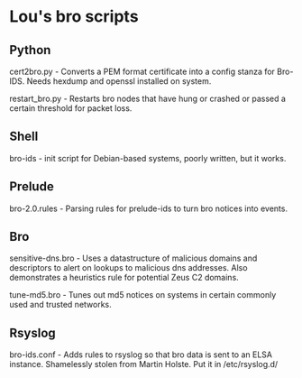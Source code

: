 Lou's bro scripts
===============

Python
-------

cert2bro.py - Converts a PEM format certificate into a config stanza for 
Bro-IDS.  Needs hexdump and openssl installed on system.

restart_bro.py - Restarts bro nodes that have hung or crashed or passed a 
certain threshold for packet loss.

Shell
------

bro-ids - init script for Debian-based systems, poorly written, but it works.

Prelude
--------

bro-2.0.rules - Parsing rules for prelude-ids to turn bro notices into events.

Bro
----

sensitive-dns.bro - Uses a datastructure of malicious domains and descriptors
to alert on lookups to malicious dns addresses.  Also demonstrates a heuristics
rule for potential Zeus C2 domains.

tune-md5.bro - Tunes out md5 notices on systems in certain commonly used and
trusted networks.

Rsyslog
--------

bro-ids.conf - Adds rules to rsyslog so that bro data is sent to an ELSA 
instance.  Shamelessly stolen from Martin Holste.  Put it in /etc/rsyslog.d/

